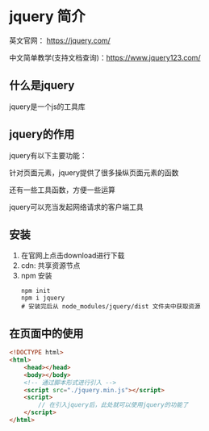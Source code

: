 # jquery 简介

英文官网： https://jquery.com/

中文简单教学(支持文档查询)：https://www.jquery123.com/

## 什么是jquery

jquery是一个js的工具库

## jquery的作用

jquery有以下主要功能：

针对页面元素，jquery提供了很多操纵页面元素的函数

还有一些工具函数，方便一些运算

jquery可以充当发起网络请求的客户端工具

## 安装

1. 在官网上点击download进行下载
2. cdn: 共享资源节点
3. npm 安装
   ```shell
   npm init
   npm i jquery
   # 安装完后从 node_modules/jquery/dist 文件夹中获取资源
   ```

## 在页面中的使用

```html
<!DOCTYPE html>
<html>
    <head></head>
    <body></body>
    <!-- 通过脚本形式进行引入 -->
    <script src="./jquery.min.js"></script>
    <script>
        // 在引入jquery后，此处就可以使用jquery的功能了
    </script>
</html>
```